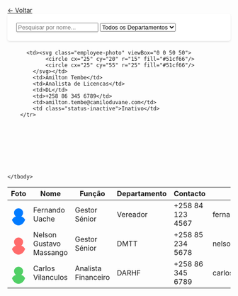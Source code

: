 <html><head><base href="https://camiloduvane.github.io/Funcionarios/">
<meta charset="UTF-8">
<meta name="viewport" content="width=device-width, initial-scale=1.0">
<title>Lista de Funcionários</title>
<style>
@import url('https://fonts.googleapis.com/css2?family=Roboto:wght@400;700&display=swap');

body {
    font-family: 'Roboto', sans-serif;
    margin: 20px;
    background: #f5f5f5;
}

.back-button {
    background: #007bff;
    color: white;
    padding: 10px 20px;
    text-decoration: none;
    border-radius: 5px;
    display: inline-block;
    margin-bottom: 20px;
}
.search-container {
    background: white;
    padding: 20px;
    border-radius: 5px;
    margin-bottom: 20px;
    box-shadow: 0 2px 4px rgba(0,0,0,0.1);
}

.search-container input, .search-container select {
    padding: 8px;
    margin-right: 10px;
    border: 1px solid #ddd;
    border-radius: 4px;
}

table {
    width: 100%;
    border-collapse: collapse;
    background: white;
    box-shadow: 0 2px 4px rgba(0,0,0,0.1);
}

th, td {
    padding: 12px;
    text-align: left;
    border-bottom: 1px solid #ddd;
}

th {
    background-color: #007bff;
    color: white;
}

tr:hover {
    background-color: #f5f5f5;
}
.employee-photo {
    width: 50px;
    height: 50px;
    border-radius: 50%;
    object-fit: cover;
}
.status-active {
    color: green;
    font-weight: bold;
}

.status-inactive {
    color: red;
    font-weight: bold;
}
</style>
</head>
<body>
<a href="https://camiloduvane.github.io/DMTT/" class="back-button">← Voltar</a>

<div class="search-container">
    <input type="text" id="nameSearch" placeholder="Pesquisar por nome...">
    <select id="departmentSearch">
        <option value="">Todos os Departamentos</option>
        <option value="TI">TI</option>
        <option value="RH">RH</option>
        <option value="Financeiro">Financeiro</option>
        <option value="Marketing">Marketing</option>
    </select>
</div>
<table id="employeeTable">
    <thead>
        <tr>
            <th>Foto</th>
            <th>Nome</th>
            <th>Função</th>
            <th>Departamento</th>
            <th>Contacto</th>
            <th>Email</th>
            <th>Status</th>
        </tr>
    </thead>
    <tbody>
        <tr>
            <td><svg class="employee-photo" viewBox="0 0 50 50">
                <circle cx="25" cy="20" r="15" fill="#007bff"/>
                <circle cx="25" cy="55" r="25" fill="#007bff"/>
            </svg></td>
            <td>Fernando Uache</td>
            <td>Gestor Sénior</td>
            <td>Vereador</td>
            <td>+258 84 123 4567</td>
            <td>fernando.uache@camiloduvane.com</td>
            <td class="status-active">Activo</td>
        </tr>
        <tr>
            <td><svg class="employee-photo" viewBox="0 0 50 50">
                <circle cx="25" cy="20" r="15" fill="#ff6b6b"/>
                <circle cx="25" cy="55" r="25" fill="#ff6b6b"/>
            </svg></td>
            <td>Nelson Gustavo Massango</td>
            <td>Gestor Sénior</td>
            <td>DMTT</td>
            <td>+258 85 234 5678</td>
            <td>nelson.massango@camiloduvane.com</td>
            <td class="status-active">Activo</td>
        </tr>
        <tr>
            <td><svg class="employee-photo" viewBox="0 0 50 50">
                <circle cx="25" cy="20" r="15" fill="#51cf66"/>
                <circle cx="25" cy="55" r="25" fill="#51cf66"/>
            </svg></td>
            <td>Carlos Vilanculos</td>
            <td>Analista Financeiro</td>
            <td>DARHF</td>
            <td>+258 86 345 6789</td>
            <td>carlos.vilanculos@camiloduvane.com</td>
            <td class="status-inactive">Inativo</td>
        </tr>

          <td><svg class="employee-photo" viewBox="0 0 50 50">
                <circle cx="25" cy="20" r="15" fill="#51cf66"/>
                <circle cx="25" cy="55" r="25" fill="#51cf66"/>
            </svg></td>
            <td>Amilton Tembe</td>
            <td>Analista de Licencas</td>
            <td>DL</td>
            <td>+258 86 345 6789</td>
            <td>amilton.tembe@camiloduvane.com</td>
            <td class="status-inactive">Inativo</td>
        </tr>








        
    </tbody>
</table>
<script>
document.getElementById('nameSearch').addEventListener('input', filterTable);
document.getElementById('departmentSearch').addEventListener('change', filterTable);

function filterTable() {
    const nameFilter = document.getElementById('nameSearch').value.toLowerCase();
    const departmentFilter = document.getElementById('departmentSearch').value.toLowerCase();
    const rows = document.querySelectorAll('#employeeTable tbody tr');

    rows.forEach(row => {
        const name = row.children[1].textContent.toLowerCase();
        const department = row.children[3].textContent.toLowerCase();
        const matchesName = name.includes(nameFilter);
        const matchesDepartment = !departmentFilter || department === departmentFilter;
        
        row.style.display = matchesName && matchesDepartment ? '' : 'none';
    });
}
</script>
</body>
</html>
